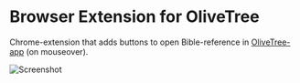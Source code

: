 # Browser Extension for OliveTree

Chrome-extension that adds buttons to open Bible-reference in [OliveTree-app](https://www.olivetree.com) (on mouseover).

![Screenshot](http://dirk.frl/olivetree-extension.png)
